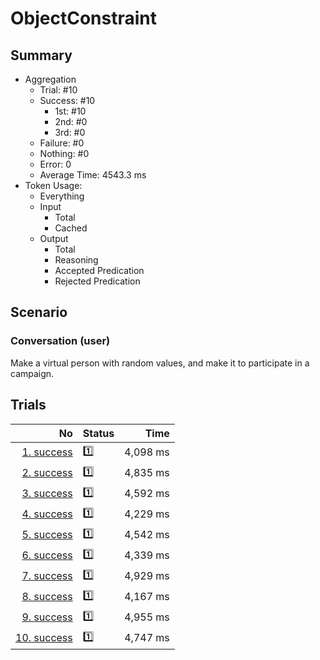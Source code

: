 # ObjectConstraint
## Summary
  - Aggregation
    - Trial: #10
    - Success: #10
      - 1st: #10
      - 2nd: #0
      - 3rd: #0
    - Failure: #0
    - Nothing: #0
    - Error: 0
    - Average Time: 4543.3 ms
  - Token Usage:
    - Everything
    - Input
      - Total
      - Cached
    - Output
      - Total
      - Reasoning
      - Accepted Predication
      - Rejected Predication

## Scenario
### Conversation (user)
Make a virtual person with random values,
and make it to participate in a campaign.

## Trials
No | Status | Time
---:|:-------|------:
[1. success](./trials/1.success.json) | 1️⃣ | 4,098 ms
[2. success](./trials/2.success.json) | 1️⃣ | 4,835 ms
[3. success](./trials/3.success.json) | 1️⃣ | 4,592 ms
[4. success](./trials/4.success.json) | 1️⃣ | 4,229 ms
[5. success](./trials/5.success.json) | 1️⃣ | 4,542 ms
[6. success](./trials/6.success.json) | 1️⃣ | 4,339 ms
[7. success](./trials/7.success.json) | 1️⃣ | 4,929 ms
[8. success](./trials/8.success.json) | 1️⃣ | 4,167 ms
[9. success](./trials/9.success.json) | 1️⃣ | 4,955 ms
[10. success](./trials/10.success.json) | 1️⃣ | 4,747 ms
